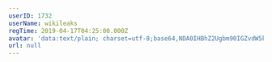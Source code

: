 ```yaml
---
userID: 1732
userName: wikileaks
regTime: 2019-04-17T04:25:00.000Z
avatar: 'data:text/plain; charset=utf-8;base64,NDA0IHBhZ2Ugbm90IGZvdW5kCg=='
url: null
---
```



